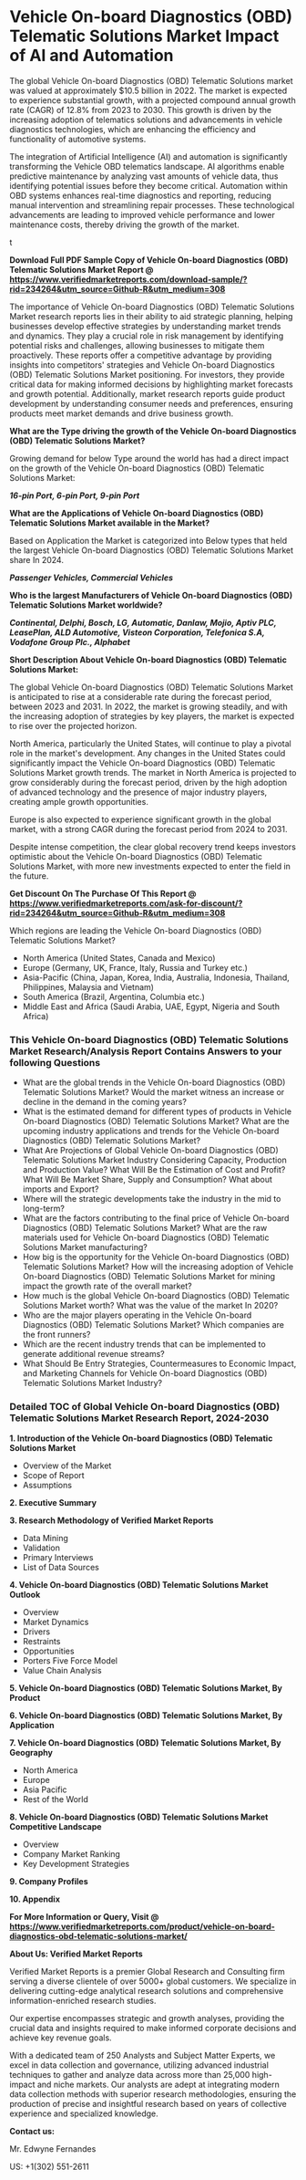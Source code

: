 <meta name="title" content="Global Vehicle On-board Diagnostics (OBD) Telematic Solutions Market Impact of AI and Automation"><meta name="description" content="The global Vehicle On-board Diagnostics (OBD) Telematic Solutions market was valued at approximately $10.5 billion in 2022. The market is expected to experience substa"><meta name="title" content="Vehicle On-board Diagnostics (OBD) Telematic Solutions Market Size, Share, Scope, Trends, Growth, Opportunities, Analysis, Forecast"><h1>Vehicle On-board Diagnostics (OBD) Telematic Solutions Market Impact of AI and Automation</h1><p>The global Vehicle On-board Diagnostics (OBD) Telematic Solutions market was valued at approximately $10.5 billion in 2022. The market is expected to experience substantial growth, with a projected compound annual growth rate (CAGR) of 12.8% from 2023 to 2030. This growth is driven by the increasing adoption of telematics solutions and advancements in vehicle diagnostics technologies, which are enhancing the efficiency and functionality of automotive systems.</p><p>The integration of Artificial Intelligence (AI) and automation is significantly transforming the Vehicle OBD telematics landscape. AI algorithms enable predictive maintenance by analyzing vast amounts of vehicle data, thus identifying potential issues before they become critical. Automation within OBD systems enhances real-time diagnostics and reporting, reducing manual intervention and streamlining repair processes. These technological advancements are leading to improved vehicle performance and lower maintenance costs, thereby driving the growth of the market.</p>t</p><p id="" class=""><strong>Download Full PDF Sample Copy of Vehicle On-board Diagnostics (OBD) Telematic Solutions Market Report @ <a href="https://www.verifiedmarketreports.com/download-sample/?rid=234264&utm_source=Github-R&utm_medium=308" target="_blank">https://www.verifiedmarketreports.com/download-sample/?rid=234264&utm_source=Github-R&utm_medium=308</a></strong></p><p>The importance of&nbsp;Vehicle On-board Diagnostics (OBD) Telematic Solutions Market research reports lies in their ability to aid strategic planning, helping businesses develop effective strategies by understanding market trends and dynamics. They play a crucial role in risk management by identifying potential risks and challenges, allowing businesses to mitigate them proactively. These reports offer a competitive advantage by providing insights into competitors' strategies and Vehicle On-board Diagnostics (OBD) Telematic Solutions Market positioning. For investors, they provide critical data for making informed decisions by highlighting market forecasts and growth potential. Additionally, market research reports guide product development by understanding consumer needs and preferences, ensuring products meet market demands and drive business growth.</p><p><strong>What are the&nbsp;Type driving the growth of the Vehicle On-board Diagnostics (OBD) Telematic Solutions Market?</strong></p><p id="" class="">Growing demand for below Type around the world has had a direct impact on the growth of the Vehicle On-board Diagnostics (OBD) Telematic Solutions Market:</p><em><strong>16-pin Port, 6-pin Port, 9-pin Port</strong></em></p><strong>What are the&nbsp;Applications&nbsp;of Vehicle On-board Diagnostics (OBD) Telematic Solutions Market available in the Market?</strong></p><p id="" class="">Based on Application the Market is categorized into Below types that held the largest Vehicle On-board Diagnostics (OBD) Telematic Solutions Market share In 2024.</p><em><strong>Passenger Vehicles, Commercial Vehicles</strong></em></p><strong>Who is the largest Manufacturers of Vehicle On-board Diagnostics (OBD) Telematic Solutions Market worldwide?</strong></p><p><em><strong>Continental, Delphi, Bosch, LG, Automatic, Danlaw, Mojio, Aptiv PLC, LeasePlan, ALD Automotive, Visteon Corporation, Telefonica S.A, Vodafone Group Plc., Alphabet</strong></em></p><p id="" class=""><strong>Short Description About Vehicle On-board Diagnostics (OBD) Telematic Solutions Market:</strong></p><p>The global Vehicle On-board Diagnostics (OBD) Telematic Solutions Market is anticipated to rise at a considerable rate during the forecast period, between 2023 and 2031. In 2022, the market is growing steadily, and with the increasing adoption of strategies by key players, the market is expected to rise over the projected horizon.</p><p>North America, particularly the United States, will continue to play a pivotal role in the market's development. Any changes in the United States could significantly impact the Vehicle On-board Diagnostics (OBD) Telematic Solutions Market growth trends. The market in North America is projected to grow considerably during the forecast period, driven by the high adoption of advanced technology and the presence of major industry players, creating ample growth opportunities.</p><p>Europe is also expected to experience significant growth in the global market, with a strong CAGR during the forecast period from 2024 to 2031.</p><p>Despite intense competition, the clear global recovery trend keeps investors optimistic about the Vehicle On-board Diagnostics (OBD) Telematic Solutions Market, with more new investments expected to enter the field in the future.</p><p id="" class=""><strong>Get Discount On The Purchase Of This Report @ <a href="https://www.verifiedmarketreports.com/ask-for-discount/?rid=234264&utm_source=Github-R&utm_medium=308" target="_blank">https://www.verifiedmarketreports.com/ask-for-discount/?rid=234264&utm_source=Github-R&utm_medium=308</a></strong></p>Which regions are leading the Vehicle On-board Diagnostics (OBD) Telematic Solutions Market?</p><ul><li>North America (United States, Canada and Mexico)</li><li>Europe (Germany, UK, France, Italy, Russia and Turkey etc.)</li><li>Asia-Pacific (China, Japan, Korea, India, Australia, Indonesia, Thailand, Philippines, Malaysia and Vietnam)</li><li>South America (Brazil, Argentina, Columbia etc.)</li><li>Middle East and Africa (Saudi Arabia, UAE, Egypt, Nigeria and South Africa)</li></ul><h3 id="" class="">This Vehicle On-board Diagnostics (OBD) Telematic Solutions Market Research/Analysis Report Contains Answers to your following Questions</h3><ul><li>What are the global trends in the Vehicle On-board Diagnostics (OBD) Telematic Solutions Market? Would the market witness an increase or decline in the demand in the coming years?</li><li>What is the estimated demand for different types of products in Vehicle On-board Diagnostics (OBD) Telematic Solutions Market? What are the upcoming industry applications and trends for the Vehicle On-board Diagnostics (OBD) Telematic Solutions Market?</li><li>What Are Projections of Global Vehicle On-board Diagnostics (OBD) Telematic Solutions Market Industry Considering Capacity, Production and Production Value? What Will Be the Estimation of Cost and Profit? What Will Be Market Share, Supply and Consumption? What about imports and Export?</li><li>Where will the strategic developments take the industry in the mid to long-term?</li><li>What are the factors contributing to the final price of Vehicle On-board Diagnostics (OBD) Telematic Solutions Market? What are the raw materials used for Vehicle On-board Diagnostics (OBD) Telematic Solutions Market manufacturing?</li><li>How big is the opportunity for the Vehicle On-board Diagnostics (OBD) Telematic Solutions Market? How will the increasing adoption of Vehicle On-board Diagnostics (OBD) Telematic Solutions Market for mining impact the growth rate of the overall market?</li><li>How much is the global Vehicle On-board Diagnostics (OBD) Telematic Solutions Market worth? What was the value of the market In 2020?</li><li>Who are the major players operating in the Vehicle On-board Diagnostics (OBD) Telematic Solutions Market? Which companies are the front runners?</li><li>Which are the recent industry trends that can be implemented to generate additional revenue streams?</li><li>What Should Be Entry Strategies, Countermeasures to Economic Impact, and Marketing Channels for Vehicle On-board Diagnostics (OBD) Telematic Solutions Market Industry?</li></ul><h3 id="" class="">Detailed TOC of Global Vehicle On-board Diagnostics (OBD) Telematic Solutions Market Research Report, 2024-2030</h3><p id="" class=""><strong>1. Introduction of the Vehicle On-board Diagnostics (OBD) Telematic Solutions Market</strong></p><ul><li>Overview of the Market</li><li>Scope of Report</li><li>Assumptions</li></ul><p id="" class=""><strong>2. Executive Summary</strong></p><p id="" class=""><strong>3. Research Methodology of Verified Market Reports</strong></p><ul><li>Data Mining</li><li>Validation</li><li>Primary Interviews</li><li>List of Data Sources</li></ul><p id="" class=""><strong>4. Vehicle On-board Diagnostics (OBD) Telematic Solutions Market Outlook</strong></p><ul><li>Overview</li><li>Market Dynamics</li><li>Drivers</li><li>Restraints</li><li>Opportunities</li><li>Porters Five Force Model</li><li>Value Chain Analysis</li></ul><p id="" class=""><strong>5. Vehicle On-board Diagnostics (OBD) Telematic Solutions Market, By Product</strong></p><p id="" class=""><strong>6. Vehicle On-board Diagnostics (OBD) Telematic Solutions Market, By Application</strong></p><p id="" class=""><strong>7. Vehicle On-board Diagnostics (OBD) Telematic Solutions Market, By Geography</strong></p><ul><li>North America</li><li>Europe</li><li>Asia Pacific</li><li>Rest of the World</li></ul><p id="" class=""><strong>8. Vehicle On-board Diagnostics (OBD) Telematic Solutions Market Competitive Landscape</strong></p><ul><li>Overview</li><li>Company Market Ranking</li><li>Key Development Strategies</li></ul><p id="" class=""><strong>9. Company Profiles</strong></p><p id="" class=""><strong>10. Appendix</strong></p><p id="" class=""><strong>For More Information or Query, Visit @ <a href="https://www.verifiedmarketreports.com/product/vehicle-on-board-diagnostics-obd-telematic-solutions-market/" target="_blank">https://www.verifiedmarketreports.com/product/vehicle-on-board-diagnostics-obd-telematic-solutions-market/</a></strong></p><p id="" class=""><strong>About Us: Verified Market Reports</strong></p><p id="" class="">Verified Market Reports is a premier Global Research and Consulting firm serving a diverse clientele of over 5000+ global customers. We specialize in delivering cutting-edge analytical research solutions and comprehensive information-enriched research studies.</p><p id="" class="">Our expertise encompasses strategic and growth analyses, providing the crucial data and insights required to make informed corporate decisions and achieve key revenue goals.</p><p id="" class="">With a dedicated team of 250 Analysts and Subject Matter Experts, we excel in data collection and governance, utilizing advanced industrial techniques to gather and analyze data across more than 25,000 high-impact and niche markets. Our analysts are adept at integrating modern data collection methods with superior research methodologies, ensuring the production of precise and insightful research based on years of collective experience and specialized knowledge.</p><p id="" class=""><strong>Contact us:</strong></p><p id="" class="">Mr. Edwyne Fernandes</p><p id="" class="">US: +1(302) 551-2611</p>